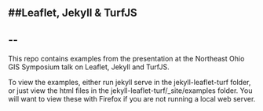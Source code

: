 ##Leaflet, Jekyll & TurfJS
-
--
---
This repo contains examples from the presentation at the Northeast Ohio GIS Symposium talk on Leaflet, Jekyll and TurfJS.

To view the examples, either run jekyll serve in the jekyll-leaflet-turf folder, or just view the html files in the jekyll-leaflet-turf/_site/examples folder. You will want to view these with Firefox if you are not running a local web server.
